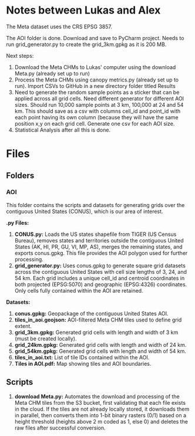 # Notes between Lukas and Alex
The Meta dataset uses the CRS EPSG 3857.

The AOI folder is done. Download and save to PyCharm project. Needs to run grid_generator.py to create the grid_3km.gpkg as it is 200 MB.

Next steps:
1. Download the Meta CHMs to Lukas' computer using the download Meta.py (already set up to run)
2. Process the Meta CHMs using canopy metrics.py (already set up to run). Import CSVs to GitHub in a new directory folder titled Results
3. Need to generate the random sample points as a sticker that can be applied across all grid cells. Need different generator for different AOI sizes. Should run 10,000 sample points at 3 km, 100,000 at 24 and 54 km. This should save as a csv with columns cell_id and point_id with each point having its own column (because they will have the same position x,y on each grid cell. Generate one csv for each AOI size.
4. Statistical Analysis after all this is done.


# Files
## Folders
### AOI
This folder contains the scripts and datasets for generating grids over the contiguous United States (CONUS), which is our area of interest.

**.py Files:**
1. **CONUS.py:** Loads the US states shapefile from TIGER (US Census Bureau), removes states and territories outside the contiguous United States (AK, HI, PR, GU, VI, MP, AS), merges the remaining states, and exports conus.gpkg. This file provides the AOI polygon used for further processing.
2. **grid_generator.py:** Uses conus.gpkg to generate square grid datasets across the contiguous United States with cell size lengths of 3, 24, and 54 km. Each grid includes a unique cell_id and centroid coordinates in both projected (EPSG:5070) and geographic (EPSG:4326) coordinates. Only cells fully contained within the AOI are retained.

**Datasets:**
1. **conus.gpkg:** Geopackage of the contiguous United States AOI.
2. **tiles_in_aoi.geojson:** AOI-filtered Meta CHM tiles used to define grid extent.
3. **grid_3km.gpkg:** Generated grid cells with length and width of 3 km (must be created locally).
4. **grid_24km.gpkg:** Generated grid cells with length and width of 24 km.
5. **grid_54km.gpkg:** Generated grid cells with length and width of 54 km.
6. **tiles_in_aoi.txt:** List of tile IDs contained within the AOI.
7. **Tiles in AOI.pdf:** Map showing tiles and AOI boundaries.

## Scripts
1. **download Meta.py:** Automates the download and processing of the Meta CHM tiles from the S3 bucket, first validating that each file exists in the cloud. If the tiles are not already locally stored, it downloads them in parallel, then converts them into 1-bit binary rasters (0/1) based on a height threshold (heights above 2 m coded as 1, else 0) and deletes the raw files after successful conversion.
